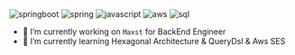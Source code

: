 
<img alt="springboot" src ="https://img.shields.io/badge/SpringBoot-236DB33F.svg?&style=for-the-badge&logo=SpringBoot&logoColor=white"/>
<img alt="spring" src ="https://img.shields.io/badge/Spring-236DB33F.svg?&style=for-the-badge&logo=Spring&logoColor=Black"/>
<img alt="javascript" src ="https://img.shields.io/badge/JavaScript-F7DF1E.svg?&style=for-the-badge&logo=javascript&logoColor=white"/>
<img alt="aws" src ="https://img.shields.io/badge/Amazon Aws-232F3E.svg?&style=for-the-badge&logo=Amazon&logoColor=white"/>
<img alt="sql" src ="https://img.shields.io/badge/MySQL-4479A1.svg?&style=for-the-badge&logo=MySQL&logoColor=white"/>

- 🔭 I’m currently working on `Maxst` for BackEnd Engineer
- 🌱 I’m currently learning Hexagonal Architecture & QueryDsl & Aws SES


